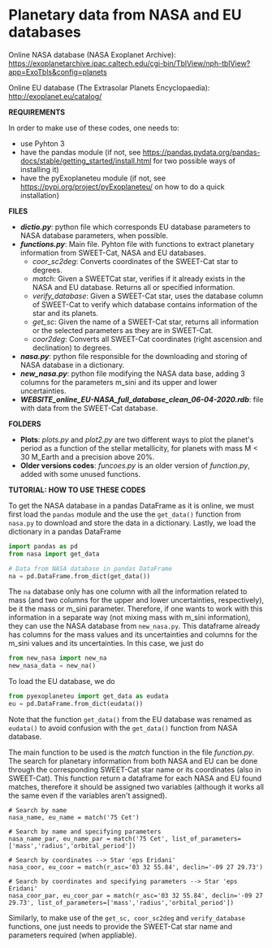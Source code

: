 # Planetary data from NASA and EU databases

Online NASA database (NASA Exoplanet Archive): https://exoplanetarchive.ipac.caltech.edu/cgi-bin/TblView/nph-tblView?app=ExoTbls&config=planets

Online EU database (The Extrasolar Planets Encyclopaedia): http://exoplanet.eu/catalog/

**REQUIREMENTS**

In order to make use of these codes, one needs to:
- use Pyhton 3
- have the pandas module (if not, see https://pandas.pydata.org/pandas-docs/stable/getting_started/install.html for two possible ways of installing it)
- have the pyExoplaneteu module (if not, see https://pypi.org/project/pyExoplaneteu/ on how to do a quick installation)


**FILES**

- ***dictio.py***: python file which corresponds EU database parameters to NASA database parameters, when possible.
- ***functions.py***: Main file. Pyhton file with functions to extract planetary information from SWEET-Cat, NASA and EU databases.
  - *coor_sc2deg*: Converts coordinates of the SWEET-Cat star to degrees.
  - *match*: Given a SWEETCat star, verifies if it already exists in the NASA and EU database. Returns all or specified information.
  - *verify_database*: Given a SWEET-Cat star, uses the database column of SWEET-Cat to verify which database contains information of the star and its planets.
  - *get_sc*: Given the name of a SWEET-Cat star, returns all information or the selected parameters as they are in SWEET-Cat.
  - *coor2deg*: Converts all SWEET-Cat coordinates (right ascension and declination) to degrees.
- ***nasa.py***: python file responsible for the downloading and storing of NASA database in a dictionary.
- ***new_nasa.py***: python file modifying the NASA data base, adding 3 columns for the parameters m_sini and its upper and lower uncertainties.
- ***WEBSITE_online_EU-NASA_full_database_clean_06-04-2020.rdb***: file with data from the SWEET-Cat database.


**FOLDERS**
- **Plots**: *plots.py* and *plot2.py* are two different ways to plot the planet's period as a function of the stellar metallicity, for planets with mass M < 30 M_Earth and a precision above 20%.
- **Older versions codes**: *funcoes.py* is an older version of *function.py*, added with some unused functions.

**TUTORIAL: HOW TO USE THESE CODES**

To get the NASA database in a pandas DataFrame as it is online, we must first load the ```pandas``` module and the use the ```get_data()``` function from ```nasa.py``` to download and store the data in a dictionary. Lastly, we load the dictionary in a pandas DataFrame

```python
import pandas as pd
from nasa import get_data

# Data from NASA database in pandas DataFrame
na = pd.DataFrame.from_dict(get_data())
```

The ```na``` database only has one column with all the information related to mass (and two columns for the upper and lower uncertainties, respectively), be it the mass or m_sini parameter. Therefore, if one wants to work with this information in a separate way (not mixing mass with m_sini information), they can use the NASA database from ```new_nasa.py```. This dataframe already has columns for the mass values and its uncertainties and columns for the m_sini values and its uncertainties. In this case, we just do

```python
from new_nasa import new_na
new_nasa_data = new_na()
```
To load the EU database, we do

```python
from pyexoplaneteu import get_data as eudata
eu = pd.DataFrame.from_dict(eudata())
```
Note that the function ```get_data()``` from the EU database was renamed as ```eudata()``` to avoid confusion with the ```get_data()``` function from NASA database.

The main function to be used is the *match* function in the file *function.py*. The search for planetary information from both NASA and EU can be done through the corresponding SWEET-Cat star name or its coordinates (also in SWEET-Cat). This function return a dataframe for each NASA and EU found matches, therefore it should be assigned two variables (although it works all the same even if the variables aren't assigned).

```pyhton
# Search by name
nasa_name, eu_name = match('75 Cet')

# Search by name and specifying parameters
nasa_name_par, eu_name_par = match('75 Cet', list_of_parameters=['mass','radius','orbital_period'])

# Search by coordinates --> Star 'eps Eridani'
nasa_coor, eu_coor = match(r_asc='03 32 55.84', declin='-09 27 29.73')

# Search by coordinates and specifying parameters --> Star 'eps Eridani'
nasa_coor_par, eu_coor_par = match(r_asc='03 32 55.84', declin='-09 27 29.73', list_of_parameters=['mass','radius','orbital_period'])
```
Similarly, to make use of the ```get_sc, coor_sc2deg``` and ```verify_database``` functions, one just needs to provide the SWEET-Cat star name and parameters required (when appliable).
